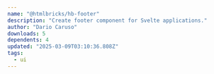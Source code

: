 ```yaml
---
name: "@htmlbricks/hb-footer"
description: "Create footer component for Svelte applications."
author: "Dario Caruso"
downloads: 5
dependents: 4
updated: "2025-03-09T03:10:36.808Z"
tags: 
  - ui
---
```

